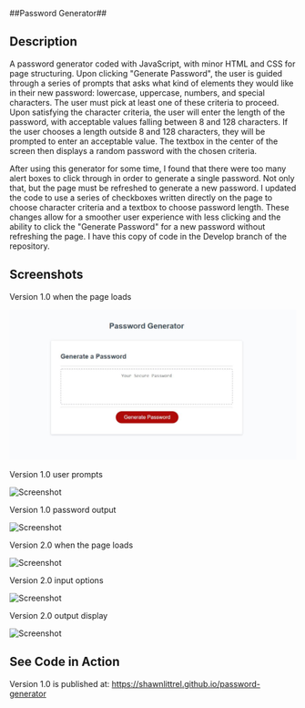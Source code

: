 ##Password Generator##

**Description**
---
A password generator coded with JavaScript, with minor HTML and CSS for page structuring.  Upon clicking "Generate Password", the user is guided through a series of prompts that asks what kind of elements they would like in their new password: lowercase, uppercase, numbers, and special characters.  The user must pick at least one of these criteria to proceed.  Upon satisfying the character criteria, the user will enter the length of the password, with acceptable values falling between 8 and 128 characters.  If the user chooses a length outside 8 and 128 characters, they will be prompted to enter an acceptable value.  The textbox in the center of the screen then displays a random password with the chosen criteria.

After using this generator for some time, I found that there were too many alert boxes to click through in order to generate a single password.  Not only that, but the page must be refreshed to generate a new password.  I updated the code to use a series of checkboxes written directly on the page to choose character criteria and a textbox to choose password length.  These changes allow for a smoother user experience with less clicking and the ability to click the "Generate Password" for a new password without refreshing the page.  I have this copy of code in the Develop branch of the repository.

**Screenshots**
---
Version 1.0 when the page loads

![Screenshot](/assets/Images/Generator-1.0-Empty.JPG?raw=true)

Version 1.0 user prompts

![Screenshot](/assets/Images/Generator-1.0-Prompt.JPGraw=true)

Version 1.0 password output

![Screenshot](/assets/Images/Generator-1.0-Output.JPGraw=true)

Version 2.0 when the page loads

![Screenshot](/assets/Images/Generator-2.0-Page.JPGraw=true)

Version 2.0 input options

![Screenshot](/assets/Images/Generator-2.0-Input.JPGraw=true)

Version 2.0 output display

![Screenshot](/assets/Images/Generator-2.0-Output.JPGraw=true)

**See Code in Action**
---
Version 1.0 is published at:
https://shawnlittrel.github.io/password-generator
